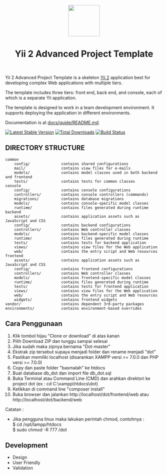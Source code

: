 <p align="center">
    <a href="https://github.com/yiisoft" target="_blank">
        <img src="https://avatars0.githubusercontent.com/u/993323" height="100px">
    </a>
    <h1 align="center">Yii 2 Advanced Project Template</h1>
    <br>
</p>

Yii 2 Advanced Project Template is a skeleton [Yii 2](http://www.yiiframework.com/) application best for
developing complex Web applications with multiple tiers.

The template includes three tiers: front end, back end, and console, each of which
is a separate Yii application.

The template is designed to work in a team development environment. It supports
deploying the application in different environments.

Documentation is at [docs/guide/README.md](docs/guide/README.md).

[![Latest Stable Version](https://img.shields.io/packagist/v/yiisoft/yii2-app-advanced.svg)](https://packagist.org/packages/yiisoft/yii2-app-advanced)
[![Total Downloads](https://img.shields.io/packagist/dt/yiisoft/yii2-app-advanced.svg)](https://packagist.org/packages/yiisoft/yii2-app-advanced)
[![Build Status](https://travis-ci.org/yiisoft/yii2-app-advanced.svg?branch=master)](https://travis-ci.org/yiisoft/yii2-app-advanced)

DIRECTORY STRUCTURE
-------------------

```
common
    config/              contains shared configurations
    mail/                contains view files for e-mails
    models/              contains model classes used in both backend and frontend
    tests/               contains tests for common classes    
console
    config/              contains console configurations
    controllers/         contains console controllers (commands)
    migrations/          contains database migrations
    models/              contains console-specific model classes
    runtime/             contains files generated during runtime
backend
    assets/              contains application assets such as JavaScript and CSS
    config/              contains backend configurations
    controllers/         contains Web controller classes
    models/              contains backend-specific model classes
    runtime/             contains files generated during runtime
    tests/               contains tests for backend application    
    views/               contains view files for the Web application
    web/                 contains the entry script and Web resources
frontend
    assets/              contains application assets such as JavaScript and CSS
    config/              contains frontend configurations
    controllers/         contains Web controller classes
    models/              contains frontend-specific model classes
    runtime/             contains files generated during runtime
    tests/               contains tests for frontend application
    views/               contains view files for the Web application
    web/                 contains the entry script and Web resources
    widgets/             contains frontend widgets
vendor/                  contains dependent 3rd-party packages
environments/            contains environment-based overrides
```

## Cara Penggunaan

1. Klik tombol hijau "Clone or download" di atas kanan
2. Pilih Download ZIP dan tunggu sampai selesai
3. Jika sudah maka zipnya bernama "Dot-master"
4. Ekstrak zip tersebut supaya menjadi folder dan rename menjadi "dot"
5. Pastikan memiliki localhost (disarankan XAMPP versi >= 7.0.0 dan PHP versi >= 7.0.0)
6. Copy dan paste folder "basmalah" ke htdocs
7. Buat database db_dot dan import file db_dot.sql
8. Buka Terminal atau Command Line (CMD) dan arahkan direktori ke project dot (ex : cd C:\xampp\htdocs\dot)
9. Ketikkan di command line "composer install"
10. Buka browser dan jalankan http://localhost/dot/frontend/web atau http://localhost/dot/backend/web

Catatan : 
- Jika pengguna linux maka lakukan perintah chmod, contohnya :
<br>$ cd /opt/lampp/htdocs
<br>$ sudo chmod -R 777 /dot
  
## Development

- Design
- User Friendly
- Validation

